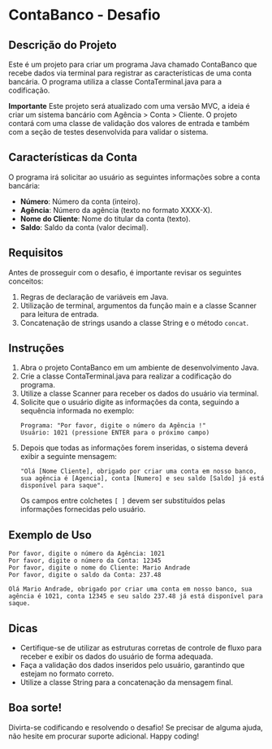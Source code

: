 # ContaBanco - Desafio

## Descrição do Projeto
Este é um projeto para criar um programa Java chamado ContaBanco que recebe dados via terminal para registrar as características de uma conta bancária. O programa utiliza a classe ContaTerminal.java para a codificação.

**Importante**
Este projeto será atualizado com uma versão MVC, a ideia é criar um sistema bancário com Agência > Conta > Cliente. O projeto contará com uma classe de validação dos valores de entrada e também com a seção de testes desenvolvida para validar o sistema.

## Características da Conta
O programa irá solicitar ao usuário as seguintes informações sobre a conta bancária:

- **Número**: Número da conta (inteiro).
- **Agência**: Número da agência (texto no formato XXXX-X).
- **Nome do Cliente**: Nome do titular da conta (texto).
- **Saldo**: Saldo da conta (valor decimal).

## Requisitos
Antes de prosseguir com o desafio, é importante revisar os seguintes conceitos:

1. Regras de declaração de variáveis em Java.
2. Utilização de terminal, argumentos da função main e a classe Scanner para leitura de entrada.
3. Concatenação de strings usando a classe String e o método `concat`.

## Instruções
1. Abra o projeto ContaBanco em um ambiente de desenvolvimento Java.
2. Crie a classe ContaTerminal.java para realizar a codificação do programa.
3. Utilize a classe Scanner para receber os dados do usuário via terminal.
4. Solicite que o usuário digite as informações da conta, seguindo a sequência informada no exemplo:
   ```
   Programa: "Por favor, digite o número da Agência !"
   Usuário: 1021 (pressione ENTER para o próximo campo)
   ```
5. Depois que todas as informações forem inseridas, o sistema deverá exibir a seguinte mensagem:
   ```
   "Olá [Nome Cliente], obrigado por criar uma conta em nosso banco, sua agência é [Agencia], conta [Numero] e seu saldo [Saldo] já está disponível para saque".
   ```
   Os campos entre colchetes `[ ]` devem ser substituídos pelas informações fornecidas pelo usuário.

## Exemplo de Uso
```
Por favor, digite o número da Agência: 1021
Por favor, digite o número da Conta: 12345
Por favor, digite o nome do Cliente: Mario Andrade
Por favor, digite o saldo da Conta: 237.48

Olá Mario Andrade, obrigado por criar uma conta em nosso banco, sua agência é 1021, conta 12345 e seu saldo 237.48 já está disponível para saque.
```

## Dicas
- Certifique-se de utilizar as estruturas corretas de controle de fluxo para receber e exibir os dados do usuário de forma adequada.
- Faça a validação dos dados inseridos pelo usuário, garantindo que estejam no formato correto.
- Utilize a classe String para a concatenação da mensagem final.

## Boa sorte!
Divirta-se codificando e resolvendo o desafio! Se precisar de alguma ajuda, não hesite em procurar suporte adicional. Happy coding!